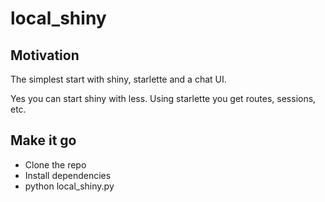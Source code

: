 # local_shiny

## Motivation
The simplest start with shiny, starlette and a chat UI. 

Yes you can start shiny with less. Using starlette you get routes, sessions, etc. 

## Make it go
- Clone the repo
- Install dependencies
- python local_shiny.py

